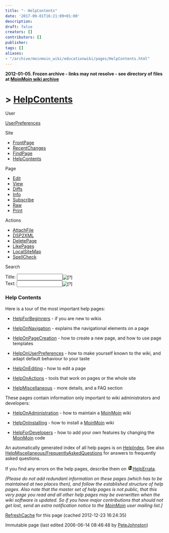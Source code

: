 ```yaml
---
title: "- HelpContents"
date: '2017-09-01T16:21:09+01:00'
description: 
draft: false
creators: []
contributors: []
publisher: 
tags: []
aliases:
- "/archive/moinmoin_wiki/educationwiki/pages/HelpContents.html"
---
```


**2012-01-05. Frozen archive - links may not resolve - see directory of files at [MoinMoin wiki archive](/moinmoin-wiki-archive/)**

# > [HelpContents](http://dublincore.org/educationwiki/HelpContents?action=fullsearch&value=HelpContents&literal=1&case=1&context=40 "Click here to do a full-text search for this title")

User

 [UserPreferences](http://dublincore.org/educationwiki/UserPreferences)
  

Site

- [FrontPage](http://dublincore.org/educationwiki/FrontPage)
- [RecentChanges](http://dublincore.org/educationwiki/RecentChanges)
- [FindPage](http://dublincore.org/educationwiki/FindPage)
- [HelpContents](http://dublincore.org/educationwiki/HelpContents)

Page

- [Edit](http://dublincore.org/educationwiki/HelpContents?action=edit "Edit")
- [View](http://dublincore.org/educationwiki/HelpContents "View")
- [Diffs](http://dublincore.org/educationwiki/HelpContents?action=diff "Diffs")
- [Info](http://dublincore.org/educationwiki/HelpContents?action=info "Info")
- [Subscribe](http://dublincore.org/educationwiki/HelpContents?action=subscribe "Subscribe")
- [Raw](http://dublincore.org/educationwiki/HelpContents?action=raw "Raw")
- [Print](http://dublincore.org/educationwiki/HelpContents?action=print "Print")

Actions

- [AttachFile](http://dublincore.org/educationwiki/HelpContents?action=AttachFile)
- [DSP2XML](http://dublincore.org/educationwiki/HelpContents?action=DSP2XML)
- [DeletePage](http://dublincore.org/educationwiki/HelpContents?action=DeletePage)
- [LikePages](http://dublincore.org/educationwiki/HelpContents?action=LikePages)
- [LocalSiteMap](http://dublincore.org/educationwiki/HelpContents?action=LocalSiteMap)
- [SpellCheck](http://dublincore.org/educationwiki/HelpContents?action=SpellCheck)

Search

<form method="POST" action="/educationwiki/HelpContents">
<p>
<input name="action" value="inlinesearch" type="hidden">
<input name="context" value="40" type="hidden">
Title: <input name="text_title" size="15" maxlength="50" type="text"><input src="HelpContents_files/moin-search.png" name="button_title" alt="[?]" type="image"><br>Text: <input name="text_full" size="15" maxlength="50" type="text"><input src="HelpContents_files/moin-search.png" name="button_full" alt="[?]" type="image">
</p>
</form>

### Help Contents

Here is a tour of the most important help pages:

- [HelpForBeginners](http://dublincore.org/educationwiki/HelpForBeginners) - if you are new to wikis

- [HelpOnNavigation](http://dublincore.org/educationwiki/HelpOnNavigation) - explains the navigational elements on a page

- [HelpOnPageCreation](http://dublincore.org/educationwiki/HelpOnPageCreation) - how to create a new page, and how to use page templates

- [HelpOnUserPreferences](http://dublincore.org/educationwiki/HelpOnUserPreferences) - how to make yourself known to the wiki, and adapt default behaviour to your taste

- [HelpOnEditing](http://dublincore.org/educationwiki/HelpOnEditing) - how to edit a page

- [HelpOnActions](http://dublincore.org/educationwiki/HelpOnActions) - tools that work on pages or the whole site

- [HelpMiscellaneous](http://dublincore.org/educationwiki/HelpMiscellaneous) - more details, and a FAQ section

These pages contain information only important to wiki administrators and developers:

- [HelpOnAdministration](http://dublincore.org/educationwiki/HelpOnAdministration) - how to maintain a [MoinMoin](http://dublincore.org/educationwiki/MoinMoin) wiki

- [HelpOnInstalling](http://dublincore.org/educationwiki/HelpOnInstalling) - how to install a [MoinMoin](http://dublincore.org/educationwiki/MoinMoin) wiki

- [HelpForDevelopers](http://dublincore.org/educationwiki/HelpForDevelopers) - how to add your own features by changing the [MoinMoin](http://dublincore.org/educationwiki/MoinMoin) code

An automatically generated index of all help pages is on [HelpIndex](http://dublincore.org/educationwiki/HelpIndex). See also [HelpMiscellaneous/FrequentlyAskedQuestions](http://dublincore.org/educationwiki/HelpMiscellaneous_2fFrequentlyAskedQuestions) for answers to frequently asked questions.

If you find any errors on the help pages, describe them on [<img src="HelpContents_files/moin-inter.png" alt="[MoinMoin]" height="16" width="16">HelpErrata](http://moinmoin.wikiwikiweb.de/HelpErrata "MoinMoin").

_[Please do not add redundant information on these pages (which has to be maintained at two places then), and follow the established structure of help pages. Also note that the master set of help pages is not public, that this very page you read and all other help pages may be overwritten when the wiki software is updated. So if you have major contributions that should not get lost, send an extra notification notice to the [MoinMoin](http://dublincore.org/educationwiki/MoinMoin) user mailing list.]_

 [RefreshCache](http://dublincore.org/educationwiki/HelpContents?action=refresh&arena=Page.py&key=HelpContents.text_html) for this page (cached 2012-12-23 16:24:35)  

Immutable page (last edited 2006-06-14 08:46:48 by [PeteJohnston](http://dublincore.org/educationwiki/PeteJohnston))


